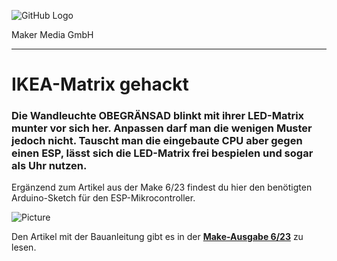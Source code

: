 ![GitHub Logo](http://www.heise.de/make/icons/make_logo.png)

Maker Media GmbH
*** 

# IKEA-Matrix gehackt

### Die Wandleuchte OBEGRÄNSAD blinkt mit ihrer LED-Matrix munter vor sich her. Anpassen darf man die wenigen Muster jedoch nicht. Tauscht man die eingebaute CPU aber gegen einen ESP, lässt sich die LED-Matrix frei bespielen und sogar als Uhr nutzen.

Ergänzend zum Artikel aus der Make 6/23 findest du hier den benötigten Arduino-Sketch für den ESP-Mikrocontroller.

![Picture](https://github.com/MakeMagazinDE/Obegraensad/blob/main/obegraensad_github.png)

Den Artikel mit der Bauanleitung gibt es in der **[Make-Ausgabe 6/23](https://www.heise.de/select/make/2023/6)** zu lesen.
